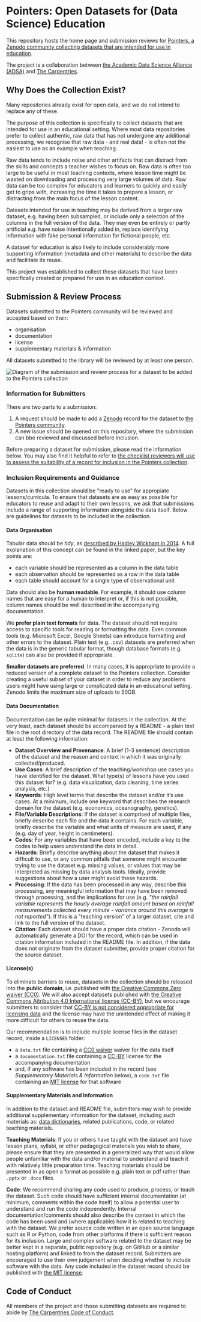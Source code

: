 # Pointers: Open Datasets for (Data Science) Education
This repository hosts the home page and submission reviews for
[Pointers, a Zenodo community collecting datasets that are intended for use in education][pointers-zenodo].

The project is a collaboration between [the Academic Data Science Alliance (ADSA)][adsa-home] and [The Carpentries][carpentries-home].


## Why Does the Collection Exist?
Many repositories already exist for open data, and we do not intend to replace any of these.

The purpose of this collection is specifically to collect datasets that are intended
for use in an educational setting.
Where most data repositories prefer to collect authentic, raw data that has not
undergone any additional processing,
we recognise that raw data - and real data! - is often not the easiest to use as
an example when teaching.

Raw data tends to include noise and other artifacts that can distract from the
skills and concepts a teacher wishes to focus on.
Raw data is often too large to be useful in most teaching contexts, where lesson time
might be wasted on downloading and processing very large volumes of data.
Raw data can be too complex for educators and learners to quickly and easily
get to grips with, increasing the time it takes to prepare a lesson,
or distracting from the main focus of the lesson content.

Datasets intended for use in teaching may be derived from a larger raw dataset,
e.g. having been subsampled, or include only a selection of the columns in the
full version of the data.
They may even be entirely or partly artificial e.g.
have noise intentionally added in,
replace identifying information with fake personal information for fictional people,
etc.

A dataset for education is also likely to include considerably more supporting
information (metadata and other materials) to describe the data and
facilitate its reuse.

This project was established to collect these datasets that have been specifically
created or prepared for use in an education context.


## Submission & Review Process
Datasets submitted to the Pointers community will be reviewed and accepted based on their:

- organisation
- documentation
- license
- supplementary materials & information

All datasets submitted to the library will be reviewed by at least one person.

![Diagram of the submission and review process for a dataset to be added to the Pointers collection](fig/submission_workflow.svg)

### Information for Submitters
There are two parts to a submission:

1. A request should be made to add a [Zenodo][zenodo] record for the dataset to [the Pointers community][pointers-zenodo].
2. A new issue should be opened on this repository, where the submission can bbe reviewed and discussed before inclusion.

Before preparing a dataset for submission,
please read the information below.
You may also find it helpful to refer to
[the checklist reviewers will use to assess the suitability of a record for inclusion in the Pointers collection][review-checklist].

### Inclusion Requirements and Guidance
Datasets in this collection should be "ready to use" for appropiate lessons/curricula.
To ensure that datasets are as easy as possible for educators to reuse and adapt
to their own lessons,
we ask that submissions include a range of supporting information alongside
the data itself.
Below are guidelines for datasets to be included in the collection.

#### Data Organisation
Tabular data should be _tidy_,
as [described by Hadley Wickham in 2014][wickham-tidy-data-2014].
A full explanation of this concept can be found in the linked paper,
but the key points are:

- each variable should be represented as a column in the data table
- each observation should be represented as a row in the data table
- each table should account for a single type of observational unit

Data should also be **human readable**.
For example, it should use column names that are easy for a human to interpret or,
if this is not possible, column names should be well described in the accompanying documentation.

We **prefer plain text formats** for data.
The dataset should not require access to specific tools for reading or formatting the data.
Even common tools (e.g. Microsoft Excel, Google Sheets) can introduce formatting and other errors to the dataset.
Plain text (e.g. .csv) datasets are preferred when the data is in the generic tabular format,
though database formats (e.g. `sqlite`) can also be provided if appropriate.

**Smaller datasets are preferred**.
In many cases, it is appropriate to provide a reduced version of a complete dataset to the Pointers collection.
Consider creating a useful subset of your dataset
in order to reduce any problems users might have using large or complicated data in an educational setting.
Zenodo limits the maximum size of uploads to 50GB.

#### Data Documentation
Documentation can be quite minimal for datasets in the collection.
At the very least, each dataset should be accompanied by a README -
a plain text file in the root directory of the data record.
The README file should contain at least the following information:

- **Dataset Overview and Provenance**:
  A brief (1-3 sentence) description of the dataset
  and the reason and context in which it was originally collected/produced.
- **Use Cases**: A brief description of the teaching/workshop use cases you have identified for the dataset.
  What type(s) of lessons have you used this dataset for?
  (e.g. data visualization, data cleaning, time series analysis, etc.)
- **Keywords**: High level terms that describe the dataset and/or it’s use cases.
  At a minimum, include one keyword that describes the research domain for the dataset
  (e.g. economics, oceanography, genetics).
- **File/Variable Descriptions**:
  If the dataset is comprised of multiple files,
  briefly describe each file and the data it contains.
  For each variable,
  briefly describe the variable and what units of measure are used,
  if any (e.g. day of year, height in centimeters).
- **Codes**: For any variables that have been encoded,
  include a key to the codes to help users understand the data in detail.
- **Hazards**: Briefly describe anything about the dataset that makes it difficult to use,
  or any common pitfalls that someone might encounter trying to use the dataset e.g.
  missing values, or values that may be interpreted as missing by data analysis tools.
  Ideally, provide suggestions about how a user might avoid these hazards.
- **Processing**: If the data has been processed in any way,
  describe this processing,
  any meaningful information that may have been removed through processing,
  and the implications for use
  (e.g. _"the rainfall variable represents the hourly average rainfall amount based on rainfall measurements collected every minute - variance around this average is not reported"_).
  If this is a "teaching version" of a larger dataset,
  cite and link to the full version of the dataset.
- **Citation**: Each dataset should have a proper data citation -
  Zenodo will automatically generate a DOI for the record,
  which can be used in citation information included in the README file.
  In addition, if the data does not originate from the dataset submitter,
  provide proper citation for the source dataset.

#### License(s)
To eliminate barriers to reuse,
datasets in the collection should be released into the **public domain**,
i.e. published with [the Creative Commons Zero waiver (CC0)][cc0].
We will also accept datasets published with
[the Creative Commons Attribution 4.0 International license (CC-BY)][cc-by],
but we encourage submitters to consider that
[CC-BY is not considered appropriate for licensing data][panton]
and the license may have the unintended effect of making it more difficult for
others to reuse the data.

Our recommendation is to include multiple license files in the dataset record,
inside a `LICENSES` folder:

- a `data.txt` file containing a [CC0 waiver][cc0] waiver for the data itself
- a `documentation.txt` file containing a [CC-BY][cc-by] license for the accompanying documentation
- and, if any software has been included in the record
  (see _Supplementary Materials & Information_ below),
  a `code.txt` file containing an [MIT license][mit] for that software


#### Supplementary Materials and Information
In addition to the dataset and README file,
submitters may wish to provide additional supplementary information for the dataset,
including such materials as: [data dictionaries][data-dict],
related publications, code, or related teaching materials.

**Teaching Materials**:
If you or others have taught with the dataset and have lesson plans,
syllabi, or other pedagogical materials you wish to share,
please ensure that they are presented in a generalized way that would allow
people unfamiliar with the data and/or material to understand and teach it
with relatively little preparation time.
Teaching materials should be presented in as open a format as possible
e.g. plain text or pdf rather than `.pptx` or `.docx` files.

**Code**:
We recommend sharing any code used to produce, process, or teach the dataset.
Such code should have sufficient internal documentation
(at minimum, comments within the code itself)
to allow a potential user to understand and run the code independently.
Internal documentation/comments should also describe the context in which the code
has been used and (where applicable) how it is related to teaching with the dataset.
We prefer source code written in an open source language such as R or Python,
code from other platforms if there is sufficient reason for its inclusion.
Large and complex software related to the dataset may be better kept in a separate,
public repository (e.g. on GitHub or a similar hosting platform) and linked to
from the dataset record.
Submitters are encouraged to use their own judgement when deciding whether to include
software with the data.
Any code included in the dataset record should be published with [the MIT license][mit].


## Code of Conduct

All members of the project and those submitting datasets are required to
abide by [The Carpentries Code of Conduct][coc].


[adsa-home]: https://academicdatascience.org/
[carpentries-home]: https://carpentries.org/
[cc0]: https://creativecommons.org/share-your-work/public-domain/cc0/
[cc-by]: https://creativecommons.org/licenses/by/4.0/
[coc]: https://docs.carpentries.org/topic_folders/policies/code-of-conduct.html
[data-dict]: https://www.usgs.gov/data-management/data-dictionaries
[mit]: https://mit-license.org/
[panton]: http://pantonprinciples.org/
[pointers-zenodo]: https://zenodo.org/communities/pointers
[review-checklist]: FIXME
[wickham-tidy-data-2014]: https://doi.org/10.18637/jss.v059.i10
[zenodo]: https://zenodo.org/
